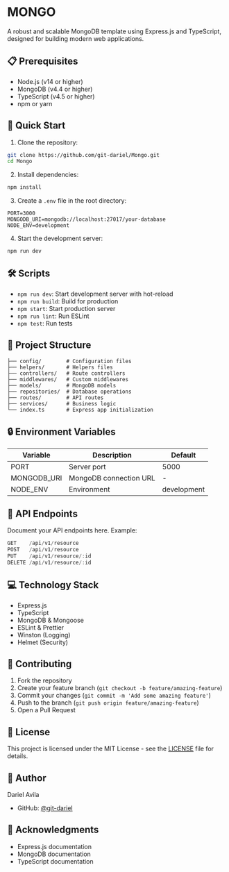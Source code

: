 # MONGO

A robust and scalable MongoDB template using Express.js and TypeScript, designed for building modern web applications.

## 📋 Prerequisites

- Node.js (v14 or higher)
- MongoDB (v4.4 or higher)
- TypeScript (v4.5 or higher)
- npm or yarn

## 🚀 Quick Start

1. Clone the repository:

```bash
git clone https://github.com/git-dariel/Mongo.git
cd Mongo
```

2. Install dependencies:

```bash
npm install
```

3. Create a `.env` file in the root directory:

```env
PORT=3000
MONGODB_URI=mongodb://localhost:27017/your-database
NODE_ENV=development
```

4. Start the development server:

```bash
npm run dev
```

## 🛠️ Scripts

- `npm run dev`: Start development server with hot-reload
- `npm run build`: Build for production
- `npm start`: Start production server
- `npm run lint`: Run ESLint
- `npm test`: Run tests

## 📁 Project Structure

```
├── config/        # Configuration files
├── helpers/       # Helpers files
├── controllers/   # Route controllers
├── middlewares/   # Custom middlewares
├── models/        # MongoDB models
├── repositories/  # Database operations
├── routes/        # API routes
├── services/      # Business logic
└── index.ts       # Express app initialization
```

## 🔒 Environment Variables

| Variable    | Description            | Default     |
| ----------- | ---------------------- | ----------- |
| PORT        | Server port            | 5000        |
| MONGODB_URI | MongoDB connection URL | -           |
| NODE_ENV    | Environment            | development |

## 🔗 API Endpoints

Document your API endpoints here. Example:

```typescript
GET    /api/v1/resource
POST   /api/v1/resource
PUT    /api/v1/resource/:id
DELETE /api/v1/resource/:id
```

## 💻 Technology Stack

- Express.js
- TypeScript
- MongoDB & Mongoose
- ESLint & Prettier
- Winston (Logging)
- Helmet (Security)

## 🤝 Contributing

1. Fork the repository
2. Create your feature branch (`git checkout -b feature/amazing-feature`)
3. Commit your changes (`git commit -m 'Add some amazing feature'`)
4. Push to the branch (`git push origin feature/amazing-feature`)
5. Open a Pull Request

## 📝 License

This project is licensed under the MIT License - see the [LICENSE](LICENSE) file for details.

## 👤 Author

Dariel Avila

- GitHub: [@git-dariel](https://github.com/git-dariel)

## 🙏 Acknowledgments

- Express.js documentation
- MongoDB documentation
- TypeScript documentation
